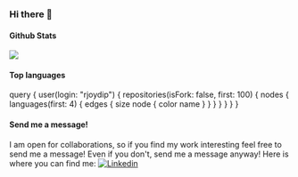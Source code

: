 ### Hi there 👋

#### Github Stats
<img src="https://github-readme-stats.vercel.app/api?username=vaishaalik" />

#### Top languages
query {
  user(login: "rjoydip") {
    repositories(isFork: false, first: 100) {
      nodes {
        languages(first: 4) {
          edges {
            size
            node {
              color
              name
            }
          }
        }
      }
    }
  }
}

#### Send me a message!
I am open for collaborations, so if you find my work interesting feel free to send me a message! Even if you don't, send me a message anyway! Here is where you can find me:
<a href="https://www.linkedin.com/in/vaishaali-kondapalli-08b34819b/">
  <img
    alt="Linkedin"
    src="https://img.shields.io/badge/linkedin-0077B5?logo=linkedin&logoColor=white&style=for-the-badge"
  />
</a>
